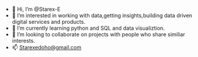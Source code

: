 - 👋 Hi, I’m @Starex-E
- 👀 I’m interested in working with data,getting insights,building data driven digital services and products.
- 🌱 I’m currently learning python and SQL and data visualiztion.
- 💞️ I’m looking to collaborate on projects with people who share similiar interests.
- 📫 Starexedoho@gmail.com

<!---
Starex-E/Starex-E is a ✨ special ✨ repository because its `README.md` (this file) appears on your GitHub profile.
You can click the Preview link to take a look at your changes.
--->
